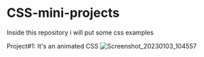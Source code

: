 # CSS-mini-projects
Inside this repository i will put some css examples

Project#1: It's an animated CSS
![Screenshot_20230103_104557](https://user-images.githubusercontent.com/57111980/210333366-504977d3-76f3-4469-ac72-d0ced1c0ca6f.png)
